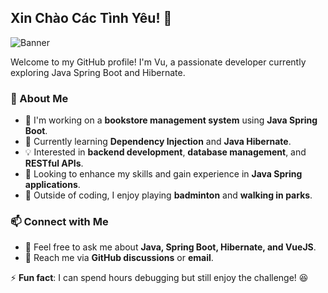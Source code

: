 ## Xin Chào Các Tình Yêu! 👋  
![Banner]([https://raw.githubusercontent.com/username/username/main/banner.png](https://github.com/minhvu2005/minhvu2005/blob/profile/panner.png?raw=true))


Welcome to my GitHub profile! I'm Vu, a passionate developer currently exploring Java Spring Boot and Hibernate.  



### 🚀 About Me  
- 🔭 I'm working on a **bookstore management system** using **Java Spring Boot**.  
- 🌱 Currently learning **Dependency Injection** and **Java Hibernate**.  
- 💡 Interested in **backend development**, **database management**, and **RESTful APIs**.  
- 🎯 Looking to enhance my skills and gain experience in **Java Spring applications**.  
- 🏸 Outside of coding, I enjoy playing **badminton** and **walking in parks**.  

### 📫 Connect with Me  
- 💬 Feel free to ask me about **Java, Spring Boot, Hibernate, and VueJS**.  
- 📩 Reach me via **GitHub discussions** or **email**.  

⚡ **Fun fact**: I can spend hours debugging but still enjoy the challenge! 😆  
